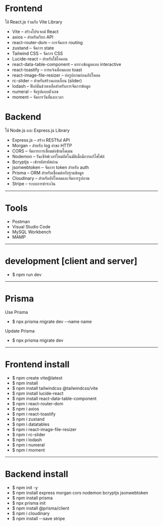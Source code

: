 # Frontend
ใช้ React.js ร่วมกับ Vite
Library
-  Vite – สร้างโปรเจกต์ React
-  axios – สำหรับเรียก API
-  react-router-dom – การจัดการ routing
-  zustand – จัดการ state
-  Tailwind CSS – จัดการ CSS
-  Lucide-react – สำหรับใช้ไอคอน
-  react-data-table-component – ตารางข้อมูลแบบ interactive
-  react-toastify – การแจ้งเตือนแบบ toast
-  react-image-file-resizer – ย่อรูปภาพก่อนอัปโหลด
-  rc-slider – สำหรับสร้างแถบเลื่อน (slider)
-  lodash – ฟังก์ชันช่วยเหลือสำหรับการจัดการข้อมูล
-  numeral – จัดรูปแบบตัวเลข
-  moment – จัดการวันที่และเวลา
# Backend
ใช้ Node.js และ Express.js
Library
- Express.js – สร้าง RESTful API
- Morgan – สำหรับ log คำขอ HTTP
- CORS – จัดการการเชื่อมต่อข้ามโดเมน
- Nodemon – รันเซิร์ฟเวอร์ใหม่อัตโนมัติเมื่อมีการแก้ไขไฟล์
- Bcryptjs – เข้ารหัสรหัสผ่าน
- jsonwebtoken – จัดการ token สำหรับ auth
- Prisma – ORM สำหรับเชื่อมต่อกับฐานข้อมูล
- Cloudinary – สำหรับอัปโหลดและจัดการรูปภาพ
- Stripe – ระบบการชำระเงิน
----------------------------------------------------------------------------
# Tools
- Postman
- Visual Studio Code
- MySQL Workbench
- MAMP
----------------------------------------------------------------------------
# development [client and server]
- $ npm run dev
----------------------------------------------------------------------------
# Prisma
Use Prisma
- $ npx prisma migrate dev --name name

Update Prisma
- $ npx prisma migrate dev
----------------------------------------------------------------------------
# Frontend install
- $ npm create vite@latest
- $ npm install
- $ npm install tailwindcss @tailwindcss/vite
- $ npm install lucide-react
- $ npm install react-data-table-component
- $ npm i react-router-dom
- $ npm i axios
- $ npm i react-toastify
- $ npm i zustand
- $ npm i datatables
- $ npm i react-image-file-resizer
- $ npm i rc-slider
- $ npm i lodash
- $ npm i numeral
- $ npm i moment
----------------------------------------------------------------------------
# Backend install
- $ npm init -y
- $ npm install express morgan cors nodemon bcryptjs jsonwebtoken
- $ npm install prisma
- $ npx prisma init
- $ npm install @prisma/client
- $ npm i cloudinary
- $ npm install --save stripe
